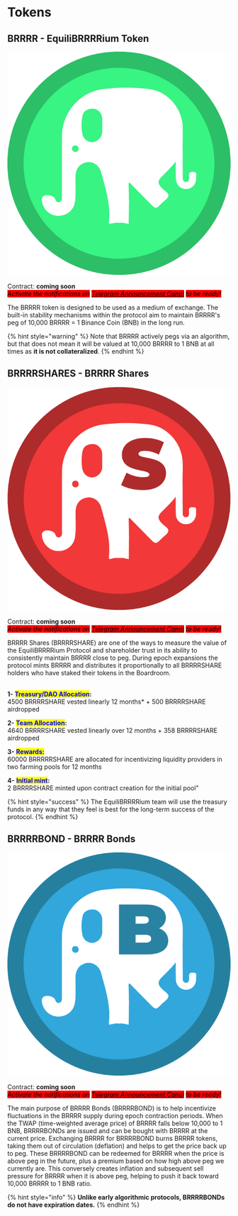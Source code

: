 # Tokens

## BRRRR - EquiliBRRRRium Token

![EquiliBRRRRium BRRRR token](../.gitbook/assets/brrrr.png)

Contract: **coming soon**\
_<mark style="background-color:red;">Activate the notifications on</mark>_ [_<mark style="background-color:red;">Telegram Announcement Canal</mark>_](https://t.me/EquilibrrrriumAnn) _<mark style="background-color:red;">to be ready!</mark>_

The BRRRR token is designed to be used as a medium of exchange. The built-in stability mechanisms within the protocol aim to maintain BRRRR's peg of 10,000 BRRRR = 1 Binance Coin (BNB) in the long run.

{% hint style="warning" %}
Note that BRRRR actively pegs via an algorithm, but that does not mean it will be valued at 10,000 BRRRR to 1 BNB at all times as **it is not collateralized**.
{% endhint %}



## BRRRRSHARES - BRRRR Shares

![BRRRRSHARE EquiliBRRRRium token](../.gitbook/assets/brrrrshares.png)

Contract: **coming soon**\
_<mark style="background-color:red;">Activate the notifications on</mark>_ [_<mark style="background-color:red;">Telegram Announcement Canal</mark>_](https://t.me/EquilibrrrriumAnn) _<mark style="background-color:red;">to be ready!</mark>_

BRRRR Shares (BRRRRSHARE) are one of the ways to measure the value of the EquiliBRRRRium Protocol and shareholder trust in its ability to consistently maintain BRRRR close to peg. During epoch expansions the protocol mints BRRRR and distributes it proportionally to all BRRRRSHARE holders who have staked their tokens in the Boardroom.

\
**1-** <mark style="color:blue;">**Treasury/DAO Allocation**</mark>**:** \
4500 BRRRRSHARE vested linearly 12 months\* + 500 BRRRRSHARE airdropped&#x20;

**2-** <mark style="color:blue;">**Team Allocation**</mark>**:** \
4640 BRRRRSHARE vested linearly over 12 months + 358 BRRRRSHARE airdropped&#x20;

**3-** <mark style="color:blue;">**Rewards:**</mark> \
60000 BRRRRRSHARE are allocated for incentivizing liquidity providers in two farming pools for 12 months

**4-** <mark style="color:blue;">**Initial mint**</mark>**:** \
2 BRRRRSHARE minted upon contract creation for the initial pool"

{% hint style="success" %}
The EquiliBRRRRium team will use the treasury funds in any way that they feel is best for the long-term success of the protocol.
{% endhint %}

## **BRRRRBOND - BRRRR Bonds**

![Equilibrium BRRRRBOND token](../.gitbook/assets/brrrrbond.png)

Contract: **coming soon**\
_<mark style="background-color:red;">Activate the notifications on</mark>_ [_<mark style="background-color:red;">Telegram Announcement Canal</mark>_](https://t.me/EquilibrrrriumAnn) _<mark style="background-color:red;">to be ready!</mark>_

The main purpose of BRRRR Bonds (BRRRRBOND) is to help incentivize fluctuations in the BRRRR supply during epoch contraction periods. When the TWAP (time-weighted average price) of BRRRR falls below 10,000 to 1 BNB, BRRRRBONDs are issued and can be bought with BRRRR at the current price. Exchanging BRRRR for BRRRRBOND burns BRRRR tokens, taking them out of circulation (deflation) and helps to get the price back up to peg. These BRRRRBOND can be redeemed for BRRRR when the price is above peg in the future, plus a premium based on how high above peg we currently are. This conversely creates inflation and subsequent sell pressure for BRRRR when it is above peg, helping to push it back toward 10,000 BRRRR to 1 BNB ratio.&#x20;

{% hint style="info" %}
**Unlike early algorithmic protocols, BRRRRBONDs do not have expiration dates.**
{% endhint %}

